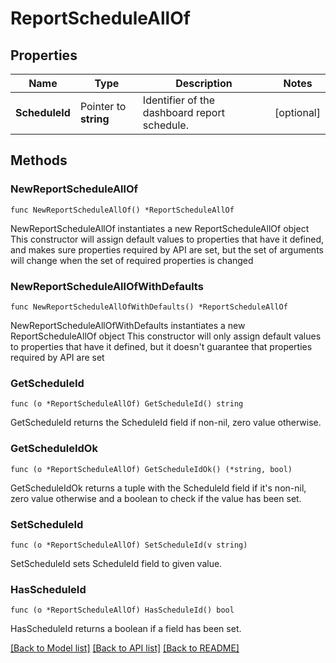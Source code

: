 # ReportScheduleAllOf

## Properties

Name | Type | Description | Notes
------------ | ------------- | ------------- | -------------
**ScheduleId** | Pointer to **string** | Identifier of the dashboard report schedule. | [optional] 

## Methods

### NewReportScheduleAllOf

`func NewReportScheduleAllOf() *ReportScheduleAllOf`

NewReportScheduleAllOf instantiates a new ReportScheduleAllOf object
This constructor will assign default values to properties that have it defined,
and makes sure properties required by API are set, but the set of arguments
will change when the set of required properties is changed

### NewReportScheduleAllOfWithDefaults

`func NewReportScheduleAllOfWithDefaults() *ReportScheduleAllOf`

NewReportScheduleAllOfWithDefaults instantiates a new ReportScheduleAllOf object
This constructor will only assign default values to properties that have it defined,
but it doesn't guarantee that properties required by API are set

### GetScheduleId

`func (o *ReportScheduleAllOf) GetScheduleId() string`

GetScheduleId returns the ScheduleId field if non-nil, zero value otherwise.

### GetScheduleIdOk

`func (o *ReportScheduleAllOf) GetScheduleIdOk() (*string, bool)`

GetScheduleIdOk returns a tuple with the ScheduleId field if it's non-nil, zero value otherwise
and a boolean to check if the value has been set.

### SetScheduleId

`func (o *ReportScheduleAllOf) SetScheduleId(v string)`

SetScheduleId sets ScheduleId field to given value.

### HasScheduleId

`func (o *ReportScheduleAllOf) HasScheduleId() bool`

HasScheduleId returns a boolean if a field has been set.


[[Back to Model list]](../README.md#documentation-for-models) [[Back to API list]](../README.md#documentation-for-api-endpoints) [[Back to README]](../README.md)


